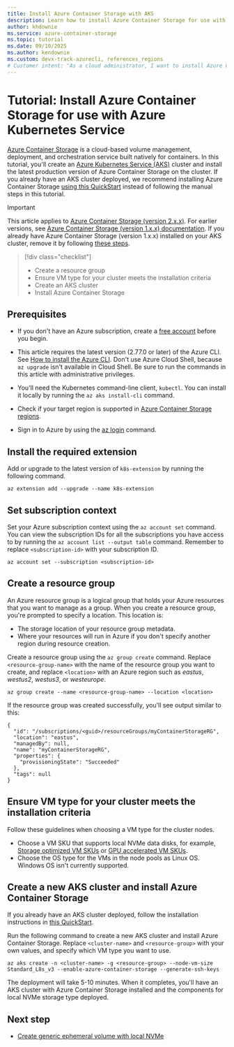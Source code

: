 ```yaml
---
title: Install Azure Container Storage with AKS
description: Learn how to install Azure Container Storage for use with Azure Kubernetes Service (AKS). Create an AKS cluster and install Azure Container Storage.
author: khdownie
ms.service: azure-container-storage
ms.topic: tutorial
ms.date: 09/10/2025
ms.author: kendownie
ms.custom: devx-track-azurecli, references_regions
# Customer intent: "As a cloud administrator, I want to install Azure Container Storage on an AKS cluster so that I can efficiently manage storage for containerized applications."
---
```


# Tutorial: Install Azure Container Storage for use with Azure Kubernetes Service

[Azure Container Storage](container-storage-introduction.md) is a cloud-based volume management, deployment, and orchestration service built natively for containers. In this tutorial, you'll create an [Azure Kubernetes Service (AKS)](/azure/aks/intro-kubernetes) cluster and install the latest production version of Azure Container Storage on the cluster. If you already have an AKS cluster deployed, we recommend installing Azure Container Storage [using this QuickStart](container-storage-aks-quickstart.md) instead of following the manual steps in this tutorial.

> [!IMPORTANT]
> This article applies to [Azure Container Storage (version 2.x.x)](container-storage-introduction.md). For earlier versions, see [Azure Container Storage (version 1.x.x) documentation](container-storage-introduction-version-1.md). If you already have Azure Container Storage (version 1.x.x) installed on your AKS cluster, remove it by following [these steps](remove-container-storage-version-1.md).

> [!div class="checklist"]
> * Create a resource group
> * Ensure VM type for your cluster meets the installation criteria
> * Create an AKS cluster
> * Install Azure Container Storage

## Prerequisites

- If you don't have an Azure subscription, create a [free account](https://azure.microsoft.com/pricing/purchase-options/azure-account?cid=msft_learn) before you begin.

- This article requires the latest version (2.77.0 or later) of the Azure CLI. See [How to install the Azure CLI](/cli/azure/install-azure-cli). Don't use Azure Cloud Shell, because `az upgrade` isn't available in Cloud Shell. Be sure to run the commands in this article with administrative privileges.

- You'll need the Kubernetes command-line client, `kubectl`. You can install it locally by running the `az aks install-cli` command.

- Check if your target region is supported in [Azure Container Storage regions](container-storage-introduction.md#regional-availability).

- Sign in to Azure by using the [az login](/cli/azure/reference-index#az-login) command.

## Install the required extension

Add or upgrade to the latest version of `k8s-extension` by running the following command.

```azurecli
az extension add --upgrade --name k8s-extension
```

## Set subscription context

Set your Azure subscription context using the `az account set` command. You can view the subscription IDs for all the subscriptions you have access to by running the `az account list --output table` command. Remember to replace `<subscription-id>` with your subscription ID.

```azurecli
az account set --subscription <subscription-id>
```

## Create a resource group

An Azure resource group is a logical group that holds your Azure resources that you want to manage as a group. When you create a resource group, you're prompted to specify a location. This location is:

* The storage location of your resource group metadata.
* Where your resources will run in Azure if you don't specify another region during resource creation.

Create a resource group using the `az group create` command. Replace `<resource-group-name>` with the name of the resource group you want to create, and replace `<location>` with an Azure region such as *eastus*, *westus2*, *westus3*, or *westeurope*.

```azurecli
az group create --name <resource-group-name> --location <location>
```

If the resource group was created successfully, you'll see output similar to this:

```output
{
  "id": "/subscriptions/<guid>/resourceGroups/myContainerStorageRG",
  "location": "eastus",
  "managedBy": null,
  "name": "myContainerStorageRG",
  "properties": {
    "provisioningState": "Succeeded"
  },
  "tags": null
}
```

## Ensure VM type for your cluster meets the installation criteria

Follow these guidelines when choosing a VM type for the cluster nodes.

- Choose a VM SKU that supports local NVMe data disks, for example, [Storage optimized VM SKUs](/azure/virtual-machines/sizes/overview#storage-optimized) or [GPU accelerated VM SKUs](/azure/virtual-machines/sizes/overview#gpu-accelerated).
- Choose the OS type for the VMs in the node pools as Linux OS. Windows OS isn't currently supported.

## Create a new AKS cluster and install Azure Container Storage

If you already have an AKS cluster deployed, follow the installation instructions in [this QuickStart](container-storage-aks-quickstart.md).

Run the following command to create a new AKS cluster and install Azure Container Storage. Replace `<cluster-name>` and `<resource-group>` with your own values, and specify which VM type you want to use.

```azurecli
az aks create -n <cluster-name> -g <resource-group> --node-vm-size Standard_L8s_v3 --enable-azure-container-storage --generate-ssh-keys
```

The deployment will take 5-10 minutes. When it completes, you'll have an AKS cluster with Azure Container Storage installed and the components for local NVMe storage type deployed.

## Next step

- [Create generic ephemeral volume with local NVMe](use-container-storage-with-local-disk.md)